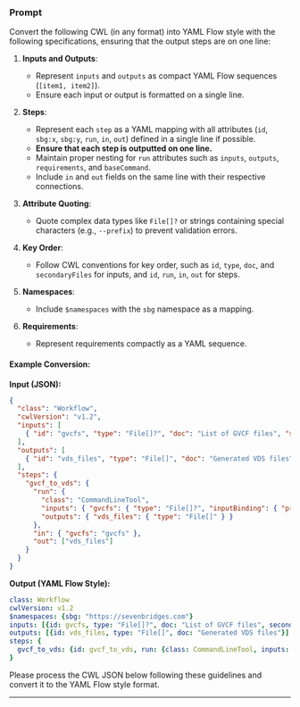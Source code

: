 

### Prompt

Convert the following CWL (in any format) into YAML Flow style with the following specifications, ensuring that the output steps are on one line:

1. **Inputs and Outputs**:
   - Represent `inputs` and `outputs` as compact YAML Flow sequences (`[item1, item2]`).
   - Ensure each input or output is formatted on a single line.

2. **Steps**:
   - Represent each `step` as a YAML mapping with all attributes (`id`, `sbg:x`, `sbg:y`, `run`, `in`, `out`) defined in a single line if possible.
   - **Ensure that each step is outputted on one line.**
   - Maintain proper nesting for `run` attributes such as `inputs`, `outputs`, `requirements`, and `baseCommand`.
   - Include `in` and `out` fields on the same line with their respective connections.

3. **Attribute Quoting**:
   - Quote complex data types like `File[]?` or strings containing special characters (e.g., `--prefix`) to prevent validation errors.

4. **Key Order**:
   - Follow CWL conventions for key order, such as `id`, `type`, `doc`, and `secondaryFiles` for inputs, and `id`, `run`, `in`, `out` for steps.

5. **Namespaces**:
   - Include `$namespaces` with the `sbg` namespace as a mapping.

6. **Requirements**:
   - Represent requirements compactly as a YAML sequence.

#### Example Conversion:

**Input (JSON):**
```json
{
  "class": "Workflow",
  "cwlVersion": "v1.2",
  "inputs": [
    { "id": "gvcfs", "type": "File[]?", "doc": "List of GVCF files", "secondaryFiles": [{ "pattern": ".tbi", "required": true }] }
  ],
  "outputs": [
    { "id": "vds_files", "type": "File[]", "doc": "Generated VDS files" }
  ],
  "steps": {
    "gvcf_to_vds": {
      "run": {
        "class": "CommandLineTool",
        "inputs": { "gvcfs": { "type": "File[]?", "inputBinding": { "prefix": "--gvcf-paths" } } },
        "outputs": { "vds_files": { "type": "File[]" } }
      },
      "in": { "gvcfs": "gvcfs" },
      "out": ["vds_files"]
    }
  }
}
```
  
**Output (YAML Flow Style):**  
      
```yaml
class: Workflow
cwlVersion: v1.2
$namespaces: {sbg: "https://sevenbridges.com"}
inputs: [{id: gvcfs, type: "File[]?", doc: "List of GVCF files", secondaryFiles: [{pattern: ".tbi", required: true}]}]
outputs: [{id: vds_files, type: "File[]", doc: "Generated VDS files"}]
steps: {
  gvcf_to_vds: {id: gvcf_to_vds, run: {class: CommandLineTool, inputs: {gvcfs: {type: "File[]?", inputBinding: {prefix: "--gvcf-paths"}}}, outputs: {vds_files: {type: "File[]"}}}, in: {gvcfs: gvcfs}, out: [vds_files]}
}
```
  
Please process the CWL JSON below following these guidelines and convert it to the YAML Flow style format.

---


